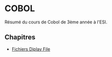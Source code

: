 COBOL
=====

Résumé du cours de Cobol de 3ème année à l'ESI.

Chapitres
---------

- [Fichiers Diplay File](Fichiers-DiplayFile.md)
